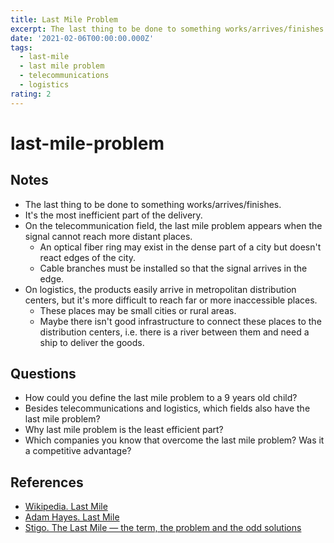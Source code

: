```yaml
---
title: Last Mile Problem
excerpt: The last thing to be done to something works/arrives/finishes.
date: '2021-02-06T00:00:00.000Z'
tags:
  - last-mile
  - last mile problem
  - telecommunications
  - logistics
rating: 2
---
```


# last-mile-problem

## Notes

* The last thing to be done to something works/arrives/finishes.
* It's the most inefficient part of the delivery.
* On the telecommunication field, the last mile problem appears when the signal cannot reach more distant places.
  * An optical fiber ring may exist in the dense part of a city but doesn't react edges of the city.
  * Cable branches must be installed so that the signal arrives in the edge.
* On logistics, the products easily arrive in metropolitan distribution centers, but it's more difficult to reach far or more inaccessible places.
  * These places may be small cities or rural areas.
  * Maybe there isn't good infrastructure to connect these places to the distribution centers, i.e. there is a river between them and need a ship to deliver the goods.

## Questions

* How could you define the last mile problem to a 9 years old child?
* Besides telecommunications and logistics, which fields also have the last mile problem?
* Why last mile problem is the least efficient part?
* Which companies you know that overcome the last mile problem? Was it a competitive advantage?

## References

* [Wikipedia. Last Mile](https://en.wikipedia.org/wiki/Last_mile)
* [Adam Hayes. Last Mile](https://www.investopedia.com/terms/l/lastmile.asp)
* [Stigo. The Last Mile — the term, the problem and the odd solutions](https://medium.com/the-stigo-blog/the-last-mile-the-term-the-problem-and-the-odd-solutions-28b6969d5af8)

